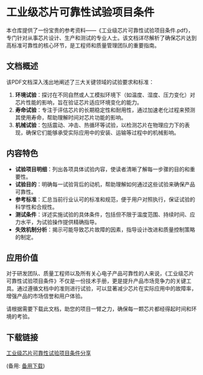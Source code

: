 # 工业级芯片可靠性试验项目条件

本仓库提供了一份宝贵的参考资料——《工业级芯片可靠性试验项目条件.pdf》，专门针对从事芯片设计、生产和测试的专业人士。该文档详尽解析了确保芯片达到高标准可靠性的核心环节，是工程师和质量管理团队的重要指南。

## 文档概述

该PDF文档深入浅出地阐述了三大关键领域的试验要求和标准：
1. **环境试验**：探讨在不同自然或人工模拟环境下（如温度、湿度、压力变化）对芯片性能的影响，旨在验证芯片适应环境变化的能力。
2. **寿命试验**：专注于评估芯片的长期稳定性和耐用性，通过加速老化过程来预测其使用寿命，帮助理解时间对芯片功能的影响。
3. **机械试验**：包括震动、冲击、热循环等试验，以检测芯片在物理应力下的表现，确保它们能够承受实际应用中的安装、运输等过程中的机械影响。

## 内容特色

- **试验项目明细**：列出各项具体试验内容，使读者清晰了解每一步骤的目的和重要性。
- **试验目的**：明确每一试验背后的动机，帮助理解如何通过这些试验来确保产品可靠性。
- **参考标准**：汇总当前行业认可的标准和规范，便于用户对照执行，保证试验的科学性和合规性。
- **测试条件**：详述实施试验的具体条件，包括但不限于温度范围、持续时间、应力水平，为试验操作提供精确指导。
- **失效机制分析**：揭示可能导致芯片故障的因素，指导设计改进和质量控制策略的制定。

## 应用价值

对于研发团队、质量工程师以及所有关心电子产品可靠性的人来说，《工业级芯片可靠性试验项目条件》不仅是一份技术手册，更是提升产品市场竞争力的关键工具。通过遵循文档中的准则进行试验，可以显著减少芯片在实际应用中的故障率，增强产品的市场信誉和用户体验。

请根据需要下载此文档，助您的项目一臂之力，确保每一颗芯片都经得起时间和环境的考验。

## 下载链接
[工业级芯片可靠性试验项目条件分享](https://pan.quark.cn/s/430f7d416d32) 

(备用: [备用下载](https://pan.baidu.com/s/1eTEjDijc-gI7-iahuvrcmw?pwd=1234))
